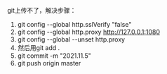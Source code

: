 git上传不了，解决步骤：

1.  git config --global http.sslVerify "false"
2. git config --global http.proxy http://127.0.0.1:1080
3. git config --global --unset http.proxy
4. 然后用git add .
5. git commit -m "2021.11.5"
6. git push origin master